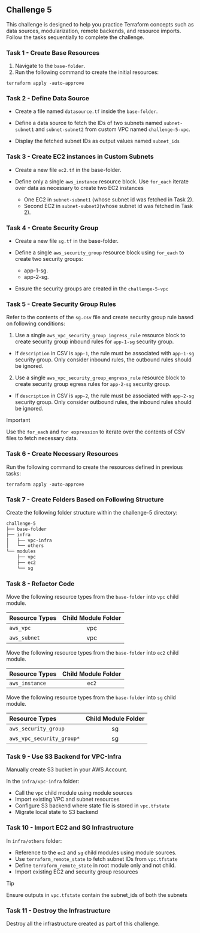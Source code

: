 
## Challenge 5

This challenge is designed to help you practice Terraform concepts such as data sources, modularization, remote backends, and resource imports. Follow the tasks sequentially to complete the challenge.

### Task 1 - Create Base Resources

1. Navigate to the `base-folder`.
2. Run the following command to create the initial resources:

`terraform apply -auto-approve`

### Task 2 - Define Data Source

* Create a file named `datasource.tf` inside the `base-folder`.

* Define a data source to fetch the IDs of two subnets named `subnet-subnet1` and `subnet-subnet2` from custom VPC named `challenge-5-vpc`.

* Display the fetched subnet IDs as output values named `subnet_ids`

### Task 3 - Create EC2 instances in Custom Subnets

* Create a new file `ec2.tf` in the base-folder.

* Define only a single `aws_instance` resource block. Use `for_each` iterate over data as necessary to create two EC2 instances

  * One EC2 in `subnet-subnet1` (whose subnet id was fetched in Task 2).
  * Second EC2 in `subnet-subnet2`(whose subnet id was fetched in Task 2).


### Task 4 - Create Security Group

* Create a new file `sg.tf` in the base-folder.

* Define a single `aws_security_group` resource block using `for_each` to create two security groups:
   * app-1-sg.
   * app-2-sg.

* Ensure the security groups are created in the `challenge-5-vpc`


### Task 5 - Create  Security Group Rules

Refer to the contents of the `sg.csv` file and create security group rule based on following conditions:

1. Use a single `aws_vpc_security_group_ingress_rule` resource block to create security group inbound rules for `app-1-sg` security group. 

* If `description` in CSV is `app-1`, the rule must be associated with `app-1-sg` security group. Only consider inbound rules, the outbound rules should be ignored.

2. Use a single `aws_vpc_security_group_engress_rule` resource block to create security group egress rules for `app-2-sg` security group.

* If `description` in CSV is `app-2`, the rule must be associated with `app-2-sg` security group. Only consider outbound rules, the inbound rules should be ignored.

> [!IMPORTANT]  
> Use the `for_each` and `for expression` to iterate over the contents of CSV files to fetch necessary data.


### Task 6 - Create Necessary Resources

Run the following command to create the resources defined in previous tasks:

`terraform apply -auto-approve`

### Task 7 - Create Folders Based on Following Structure

Create the following folder structure within the challenge-5 directory:

```sh
challenge-5
├── base-folder
├── infra
│   ├── vpc-infra
│   └── others
└── modules
    ├── vpc
    ├── ec2
    └── sg
```

### Task 8 - Refactor Code

Move the following resource types from the `base-folder` into `vpc` child module.

| Resource Types |  Child Module Folder | 
| :---        |    :----:   | 
| `aws_vpc`               | vpc      | 
| `aws_subnet`            | vpc      | 

   
Move the following resource types from the `base-folder` into `ec2` child module.

| Resource Types |  Child Module Folder | 
| :---        |    :----:   | 
| `aws_instance`  | `ec2`   | 

Move the following resource types from the `base-folder` into `sg` child module.

| Resource Types |  Child Module Folder | 
| :---        |    :----:   | 
| `aws_security_group`  | sg   | 
| `aws_vpc_security_group*` | sg    | 


### Task 9 - Use S3 Backend for VPC-Infra

Manually create S3 bucket in your AWS Account.

In the `infra/vpc-infra` folder:
* Call the `vpc` child module using module sources
* Import existing VPC and subnet resources
* Configure S3 backend where state file is stored in `vpc.tfstate`
* Migrate local state to S3 backend
 

### Task 10 - Import EC2 and SG Infrastructure

In `infra/others` folder:
* Reference to the `ec2` and `sg` child modules using module sources.
* Use `terraform_remote_state` to fetch subnet IDs from `vpc.tfstate`
* Define `terraform_remote_state` in root module only and not child.
* Import existing EC2 and security group resources

> [!TIP]
> Ensure outputs in `vpc.tfstate` contain the subnet_ids of both the subnets

### Task 11 - Destroy the Infrastructure

Destroy all the infrastructure created as part of this challenge.
